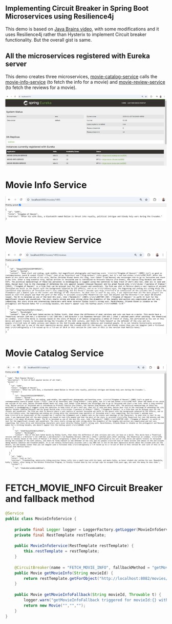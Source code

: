 ## Implementing Circuit Breaker in Spring Boot Microservices using Resilience4j

This demo is based on [Java Brains video](https://www.youtube.com/watch?v=o8RO38KbWvA&list=PLqq-6Pq4lTTbXZY_elyGv7IkKrfkSrX5e), with some modifications and it uses Resilience4j rather than Hysterix to implement Circuit breaker functionality. But the overall gist is same.


## All the microservices registered with Eureka server

This demo creates three microservices, [movie-catalog-service](https://github.com/eMahtab/spring-projects/blob/main/spring-boot/circuit-breaker-example/README.md#movie-catalog-service) calls the [movie-info-service](https://github.com/eMahtab/spring-projects/blob/main/spring-boot/circuit-breaker-example/README.md#movie-info-service) (to fetch the info for a movie) and [movie-review-service](https://github.com/eMahtab/spring-projects/blob/main/spring-boot/circuit-breaker-example/README.md#movie-review-service) (to fetch the reviews for a movie).

!["Microservices registered with Eureka server"](images/eureka-server.png?raw=true)


# Movie Info Service

!["Movie Info Service"](images/movie-info-service.png?raw=true)

# Movie Review Service

!["Movie Review Service"](images/movie-review-service.png?raw=true)

# Movie Catalog Service

!["Movie Catalog Service"](images/movie-catalog-service.png?raw=true)


# FETCH_MOVIE_INFO Circuit Breaker and fallback method
```java
@Service
public class MovieInfoService {

    private final Logger logger = LoggerFactory.getLogger(MovieInfoService.class);
    private final RestTemplate restTemplate;

    public MovieInfoService(RestTemplate restTemplate) {
        this.restTemplate = restTemplate;
    }

    @CircuitBreaker(name = "FETCH_MOVIE_INFO", fallbackMethod = "getMovieInfoFallback")
    public Movie getMovieInfo(String movieId) {
        return restTemplate.getForObject("http://localhost:8082/movies/" + movieId, Movie.class);
    }

    public Movie getMovieInfoFallback(String movieId, Throwable t) {
        logger.warn("getMovieInfoFallback triggered for movieId:{} with error:{}", movieId, t.getMessage());
        return new Movie("","","");
    }
}
```
